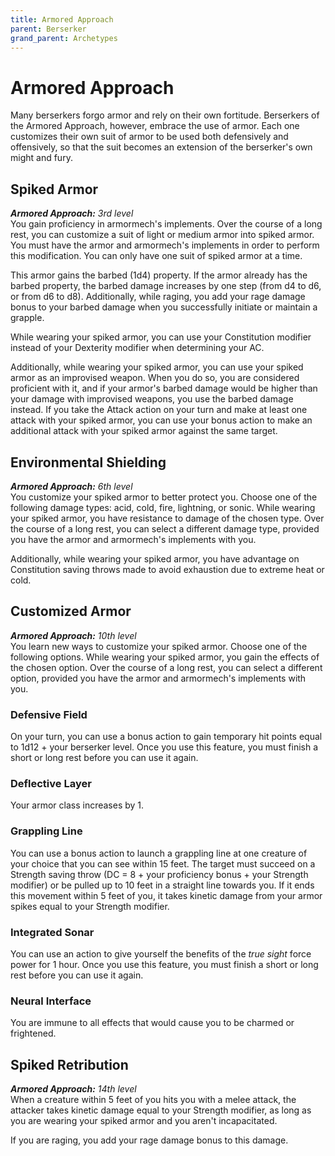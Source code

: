 ```yaml
---
title: Armored Approach
parent: Berserker
grand_parent: Archetypes
---
```


# Armored Approach

<!--- no image found <img src='../../../../zzImages/Classes/' style='float:right; width:400px;'> --->

Many berserkers forgo armor and rely on their own fortitude. Berserkers of the Armored Approach, however, embrace the use of armor. Each one customizes their own suit of armor to be used both defensively and offensively, so that the suit becomes an extension of the berserker's own might and fury.

## Spiked Armor
_**Armored Approach:** 3rd level_<br>
You gain proficiency in armormech's implements. Over the course of a long rest, you can customize a suit of light or medium armor into spiked armor. You must have the armor and armormech's implements in order to perform this modification. You can only have one suit of spiked armor at a time.

This armor gains the barbed (1d4) property. If the armor already has the barbed property, the barbed damage increases by one step (from d4 to d6, or from d6 to d8). Additionally, while raging, you add your rage damage bonus to your barbed damage when you successfully initiate or maintain a grapple.

While wearing your spiked armor, you can use your Constitution modifier instead of your Dexterity modifier when determining your AC.

Additionally, while wearing your spiked armor, you can use your spiked armor as an improvised weapon. When you do so, you are considered proficient with it, and if your armor's barbed damage would be higher than your damage with improvised weapons, you use the barbed damage instead. If you take the Attack action on your turn and make at least one attack with your spiked armor, you can use your bonus action to make an additional attack with your spiked armor against the same target.

## Environmental Shielding
_**Armored Approach:** 6th level_<br>
You customize your spiked armor to better protect you. Choose one of the following damage types: acid, cold, fire, lightning, or sonic. While wearing your spiked armor, you have resistance to damage of the chosen type. Over the course of a long rest, you can select a different damage type, provided you have the armor and armormech's implements with you.

Additionally, while wearing your spiked armor, you have advantage on Constitution saving throws made to avoid exhaustion due to extreme heat or cold.



## Customized Armor
_**Armored Approach:** 10th level_<br>
You learn new ways to customize your spiked armor. Choose one of the following options. While wearing your spiked armor, you gain the effects of the chosen option. Over the course of a long rest, you can select a different option, provided you have the armor and armormech's implements with you.

### Defensive Field
On your turn, you can use a bonus action to gain temporary hit points equal to 1d12 + your berserker level. Once you use this feature, you must finish a short or long rest before you can use it again.

### Deflective Layer
Your armor class increases by 1.

### Grappling Line
You can use a bonus action to launch a grappling line at one creature of your choice that you can see within 15 feet. The target must succeed on a Strength saving throw (DC = 8 + your proficiency bonus + your Strength modifier) or be pulled up to 10 feet in a straight line towards you. If it ends this movement within 5 feet of you, it takes kinetic damage from your armor spikes equal to your Strength modifier.

### Integrated Sonar
You can use an action to give yourself the benefits of the *true sight* force power for 1 hour. Once you use this feature, you must finish a short or long rest before you can use it again.

### Neural Interface
You are immune to all effects that would cause you to be charmed or frightened.

## Spiked Retribution
_**Armored Approach:** 14th level_<br>
When a creature within 5 feet of you hits you with a melee attack, the attacker takes kinetic damage equal to your Strength modifier, as long as you are wearing your spiked armor and you aren't incapacitated.

If you are raging, you add your rage damage bonus to this damage.
